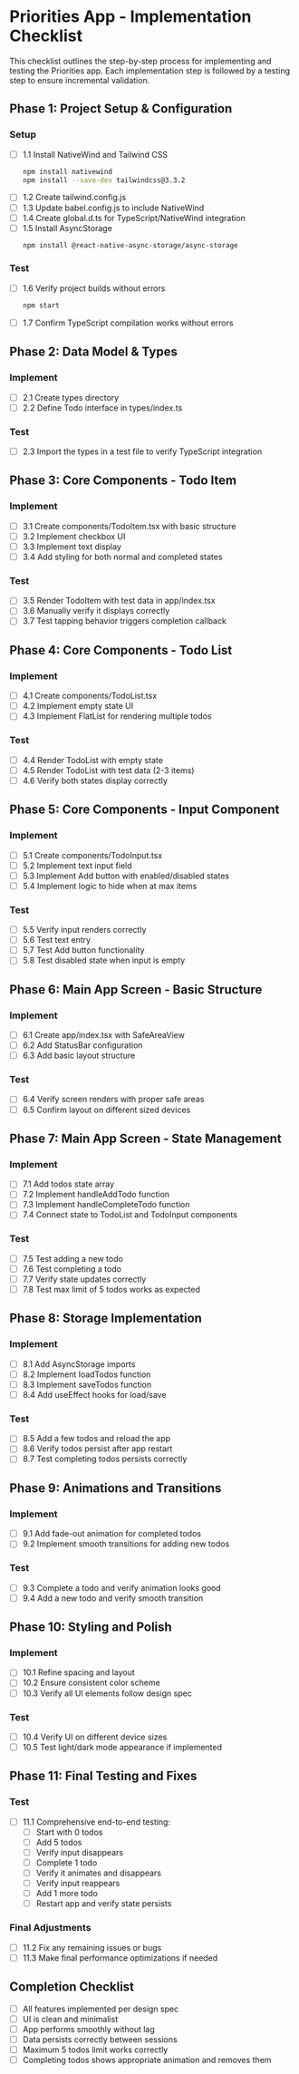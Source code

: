 # Priorities App - Implementation Checklist

This checklist outlines the step-by-step process for implementing and testing the Priorities app. Each implementation step is followed by a testing step to ensure incremental validation.

## Phase 1: Project Setup & Configuration

### Setup
- [ ] 1.1 Install NativeWind and Tailwind CSS
  ```bash
  npm install nativewind
  npm install --save-dev tailwindcss@3.3.2
  ```
- [ ] 1.2 Create tailwind.config.js
- [ ] 1.3 Update babel.config.js to include NativeWind
- [ ] 1.4 Create global.d.ts for TypeScript/NativeWind integration
- [ ] 1.5 Install AsyncStorage
  ```bash
  npm install @react-native-async-storage/async-storage
  ```

### Test
- [ ] 1.6 Verify project builds without errors
  ```bash
  npm start
  ```
- [ ] 1.7 Confirm TypeScript compilation works without errors

## Phase 2: Data Model & Types

### Implement
- [ ] 2.1 Create types directory
- [ ] 2.2 Define Todo interface in types/index.ts

### Test
- [ ] 2.3 Import the types in a test file to verify TypeScript integration

## Phase 3: Core Components - Todo Item

### Implement
- [ ] 3.1 Create components/TodoItem.tsx with basic structure
- [ ] 3.2 Implement checkbox UI
- [ ] 3.3 Implement text display
- [ ] 3.4 Add styling for both normal and completed states

### Test
- [ ] 3.5 Render TodoItem with test data in app/index.tsx
- [ ] 3.6 Manually verify it displays correctly
- [ ] 3.7 Test tapping behavior triggers completion callback

## Phase 4: Core Components - Todo List

### Implement
- [ ] 4.1 Create components/TodoList.tsx
- [ ] 4.2 Implement empty state UI
- [ ] 4.3 Implement FlatList for rendering multiple todos

### Test
- [ ] 4.4 Render TodoList with empty state
- [ ] 4.5 Render TodoList with test data (2-3 items)
- [ ] 4.6 Verify both states display correctly

## Phase 5: Core Components - Input Component

### Implement
- [ ] 5.1 Create components/TodoInput.tsx
- [ ] 5.2 Implement text input field
- [ ] 5.3 Implement Add button with enabled/disabled states
- [ ] 5.4 Implement logic to hide when at max items

### Test
- [ ] 5.5 Verify input renders correctly
- [ ] 5.6 Test text entry
- [ ] 5.7 Test Add button functionality
- [ ] 5.8 Test disabled state when input is empty

## Phase 6: Main App Screen - Basic Structure

### Implement
- [ ] 6.1 Create app/index.tsx with SafeAreaView
- [ ] 6.2 Add StatusBar configuration
- [ ] 6.3 Add basic layout structure

### Test
- [ ] 6.4 Verify screen renders with proper safe areas
- [ ] 6.5 Confirm layout on different sized devices

## Phase 7: Main App Screen - State Management

### Implement
- [ ] 7.1 Add todos state array
- [ ] 7.2 Implement handleAddTodo function
- [ ] 7.3 Implement handleCompleteTodo function
- [ ] 7.4 Connect state to TodoList and TodoInput components

### Test
- [ ] 7.5 Test adding a new todo
- [ ] 7.6 Test completing a todo
- [ ] 7.7 Verify state updates correctly
- [ ] 7.8 Test max limit of 5 todos works as expected

## Phase 8: Storage Implementation

### Implement
- [ ] 8.1 Add AsyncStorage imports
- [ ] 8.2 Implement loadTodos function
- [ ] 8.3 Implement saveTodos function
- [ ] 8.4 Add useEffect hooks for load/save

### Test
- [ ] 8.5 Add a few todos and reload the app
- [ ] 8.6 Verify todos persist after app restart
- [ ] 8.7 Test completing todos persists correctly

## Phase 9: Animations and Transitions

### Implement
- [ ] 9.1 Add fade-out animation for completed todos
- [ ] 9.2 Implement smooth transitions for adding new todos

### Test
- [ ] 9.3 Complete a todo and verify animation looks good
- [ ] 9.4 Add a new todo and verify smooth transition

## Phase 10: Styling and Polish

### Implement
- [ ] 10.1 Refine spacing and layout
- [ ] 10.2 Ensure consistent color scheme
- [ ] 10.3 Verify all UI elements follow design spec

### Test
- [ ] 10.4 Verify UI on different device sizes
- [ ] 10.5 Test light/dark mode appearance if implemented

## Phase 11: Final Testing and Fixes

### Test
- [ ] 11.1 Comprehensive end-to-end testing:
  - [ ] Start with 0 todos
  - [ ] Add 5 todos
  - [ ] Verify input disappears
  - [ ] Complete 1 todo
  - [ ] Verify it animates and disappears
  - [ ] Verify input reappears
  - [ ] Add 1 more todo
  - [ ] Restart app and verify state persists

### Final Adjustments
- [ ] 11.2 Fix any remaining issues or bugs
- [ ] 11.3 Make final performance optimizations if needed

## Completion Checklist

- [ ] All features implemented per design spec
- [ ] UI is clean and minimalist
- [ ] App performs smoothly without lag
- [ ] Data persists correctly between sessions
- [ ] Maximum 5 todos limit works correctly
- [ ] Completing todos shows appropriate animation and removes them 